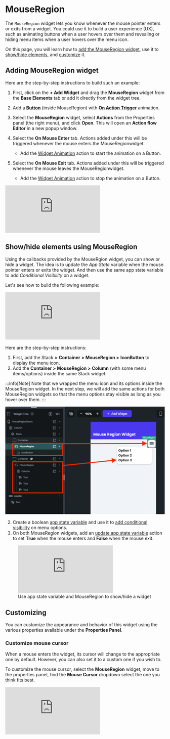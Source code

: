 
# MouseRegion

The `MouseRegion` widget lets you know whenever the mouse pointer enters or exits from a widget. You could use it to build a user experience (UX), such as animating buttons when a user hovers over them and revealing or hiding menu items when a user hovers over the menu icon.

On this page, you will learn how to [add the MouseRegion widget](#adding-mouseregion-widget), use it to [show/hide elements](#show-hide-elements-using-mouseregion), and [customize](#customizing) it.

## Adding MouseRegion widget

Here are the step-by-step instructions to build such an example:

1. First, click on the **+ Add Widget** and drag the **MouseRegion** widget from the **Base 
Elements** tab or add it directly from the widget tree.
5. Add a [**Button**](button.md) (inside MouseRegion) 
   with [**On Action Trigger**](#) animation.
8. Select the **MouseRegion** widget, select **Actions** from the Properties panel (the right menu), and click **Open**. This will open an **Action flow Editor** in a new popup window.
11. Select the **On Mouse Enter** tab. Actions added under this will be triggered whenever the mouse enters the MouseRegionwidget.

	- Add the [Widget Animation](#) action to start the animation on a Button.
14. Select the **On Mouse Exit** tab. Actions added under this will be triggered whenever the mouse leaves the MouseRegionwidget.
	- Add the [Widget Animation](#) action to stop the animation on a Button.

<div style={{
    position: 'relative',
    paddingBottom: 'calc(56.67989417989418% + 41px)', // Keeps the aspect ratio and additional padding
    height: 0,
    width: '100%'
}}>
    <iframe 
        src="https://demo.arcade.software/fyWTrN674CtK5JKZi8jA?embed&show_copy_link=true"
        title=""
        style={{
            position: 'absolute',
            top: 0,
            left: 0,
            width: '100%',
            height: '100%',
            colorScheme: 'light'
        }}
        frameborder="0"
        loading="lazy"
        webkitAllowFullScreen
        mozAllowFullScreen
        allowFullScreen
        allow="clipboard-write">
    </iframe>
</div>

## Show/hide elements using MouseRegion

Using the callbacks provided by the MouseRgion widget, you can show or hide a widget. The idea is to update the *App State* variable when the mouse pointer enters or exits the widget. And then use the same app state variable to add *Conditional Visibility* on a widget.

Let's see how to build the following example:

<div style={{
    position: 'relative',
    paddingBottom: 'calc(56.67989417989418% + 41px)', // Keeps the aspect ratio and additional padding
    height: 0,
    width: '100%'
}}>
    <iframe 
        src="https://demo.arcade.software/nFzYivGMxumu0IsrPn4b?embed&show_copy_link=true"
        title=""
        style={{
            position: 'absolute',
            top: 0,
            left: 0,
            width: '100%',
            height: '100%',
            colorScheme: 'light'
        }}
        frameborder="0"
        loading="lazy"
        webkitAllowFullScreen
        mozAllowFullScreen
        allowFullScreen
        allow="clipboard-write">
    </iframe>
</div>

<p></p>

Here are the step-by-step instructions:

1. First, add the Stack **>** **Container** **> MouseRegion >** **IconButton** to display the menu 
icon.
5. Add the **Container > MouseRegion >** **Column** (with some menu items/options) inside the same Stack widget.

:::info[Note] 
Note that we wrapped the menu icon and its options inside the MouseRegion widget. In 
the next step, we will add the same actions for both MouseRegion widgets so that the menu options stay visible as long as you hover over them.
:::

![img_9.png](img_9.png)

2. Create a boolean [app state variable](/data-and-backend/state-management/app-state) and use it to [add conditional visibility](/advanced-functionality/conditional-visibility#adding-conditional-visibility) on menu options.
5. On both MouseRegion widgets, add an [update app state variable](/actions/actions/state-management/update-app-state) action to set **True** when the mouse enters and **False** when the mouse exit.

<figure>
    <div style={{
    position: 'relative',
    paddingBottom: 'calc(56.67989417989418% + 41px)', // Keeps the aspect ratio and additional padding
    height: 0,
    width: '100%'
}}>
    <iframe 
        src="https://demo.arcade.software/QsKNBHezCkCylYsY6lDB?embed&show_copy_link=true"
        title=""
        style={{
            position: 'absolute',
            top: 0,
            left: 0,
            width: '100%',
            height: '100%',
            colorScheme: 'light'
        }}
        frameborder="0"
        loading="lazy"
        webkitAllowFullScreen
        mozAllowFullScreen
        allowFullScreen
        allow="clipboard-write">
    </iframe>
</div>
  <figcaption class="centered-caption">Use app state variable and MouseRegion to show/hide a widget</figcaption>
</figure>


## Customizing

You can customize the appearance and behavior of this widget using the various properties 
available under the **Properties Panel**.

### Customize mouse cursor

When a mouse enters the widget, its cursor will change to the appropriate one by default. However, you can also set it to a custom one if you wish to.

To customize the mouse cursor, select the **MouseRegion** widget, move to the properties panel, find the **Mouse Cursor** dropdown select the one you think fits best.

<div style={{
    position: 'relative',
    paddingBottom: 'calc(56.67989417989418% + 41px)', // Keeps the aspect ratio and additional padding
    height: 0,
    width: '100%'
}}>
    <iframe 
        src="https://demo.arcade.software/vTu0IFhJzyfqHryY0GHU?embed&show_copy_link=true"
        title=""
        style={{
            position: 'absolute',
            top: 0,
            left: 0,
            width: '100%',
            height: '100%',
            colorScheme: 'light'
        }}
        frameborder="0"
        loading="lazy"
        webkitAllowFullScreen
        mozAllowFullScreen
        allowFullScreen
        allow="clipboard-write">
    </iframe>
</div>

